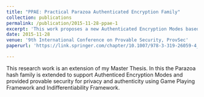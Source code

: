 ```yaml
---
title: "PPAE: Practical Parazoa Authenticated Encryption Family"
collection: publications
permalink: /publication/2015-11-28-ppae-1
excerpt: 'This work proposes a new Authenticated Encryption Modes based on Parazoa hash Family.'
date: 2015-11-28
venue: '9th International Conference on Provable Security, ProvSec'
paperurl: 'https://link.springer.com/chapter/10.1007/978-3-319-26059-4_11'

---
```

This research work is an extension of my Master Thesis. In this the Parazoa hash family is extended to support Authenticed Encryption Modes and provided provable security for privacy and authenticity using Game Playing Framework and Indifferentiability Framework.
